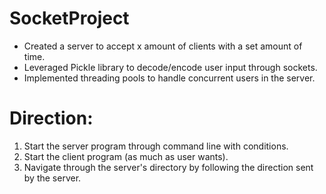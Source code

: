 # SocketProject
- Created a server to accept x amount of clients with a set amount of time.
- Leveraged Pickle library to decode/encode user input through sockets.
- Implemented threading pools to handle concurrent users in the server.

# Direction:
1. Start the server program through command line with conditions.  
2. Start the client program (as much as user wants).
3. Navigate through the server's directory by following the direction sent by the server.
